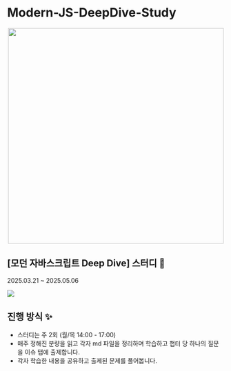 # Modern-JS-DeepDive-Study

<div align="center">
  <img src="https://image.yes24.com/goods/92742567/XL" width="500"/>
</div>

## [모던 자바스크립트 Deep Dive] 스터디 🔆
 
2025.03.21 ~ 2025.05.06

<img src="https://img.shields.io/badge/javascript-F7DF1E?style=for-the-badge&logo=javascript&logoColor=black">

## 진행 방식 ✨

- 스터디는 주 2회 (월/목 14:00 - 17:00)
- 매주 정해진 분량을 읽고 각자 md 파일을 정리하며 학습하고 챕터 당 하나의 질문을 이슈 탭에 출제합니다.
- 각자 학습한 내용을 공유하고 출제된 문제를 풀어봅니다. 
